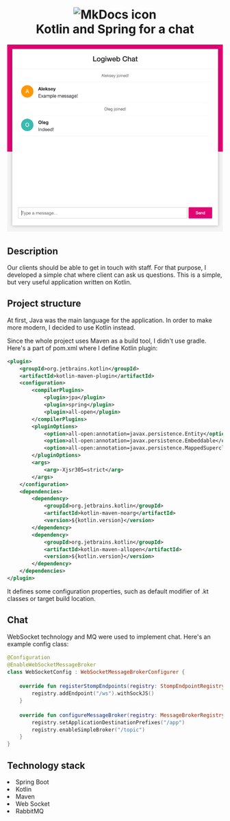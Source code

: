 <h1 align="center">
<img src="https://download.logo.wine/logo/Kotlin_(programming_language)/Kotlin_(programming_language)-Logo.wine.png" alt="MkDocs icon" width="170">
<br>Kotlin and Spring for a chat
</h1>

![chat.png](images/chat.png)

## Description
Our clients should be able to get in touch with staff. For that purpose, 
I developed a simple chat where client can ask us questions. This is a simple, but very useful application written on Kotlin.
<!-- https://shields.io/ -->

## Project structure
At first, Java was the main language for the application. 
In order to make more modern, I decided to use Kotlin instead.

Since the whole project uses Maven as a build tool, I didn't use gradle.
Here's a part of pom.xml where I define Kotlin plugin:

```xml
<plugin>
    <groupId>org.jetbrains.kotlin</groupId>
    <artifactId>kotlin-maven-plugin</artifactId>
    <configuration>
        <compilerPlugins>
            <plugin>jpa</plugin>
            <plugin>spring</plugin>
            <plugin>all-open</plugin>
        </compilerPlugins>
        <pluginOptions>
            <option>all-open:annotation=javax.persistence.Entity</option>
            <option>all-open:annotation=javax.persistence.Embeddable</option>
            <option>all-open:annotation=javax.persistence.MappedSuperclass</option>
        </pluginOptions>
        <args>
            <arg>-Xjsr305=strict</arg>
        </args>
    </configuration>
    <dependencies>
        <dependency>
            <groupId>org.jetbrains.kotlin</groupId>
            <artifactId>kotlin-maven-noarg</artifactId>
            <version>${kotlin.version}</version>
        </dependency>
        <dependency>
            <groupId>org.jetbrains.kotlin</groupId>
            <artifactId>kotlin-maven-allopen</artifactId>
            <version>${kotlin.version}</version>
        </dependency>
    </dependencies>
</plugin>            
```
It defines some configuration properties, such as default modifier of .kt classes or target build location.

## Chat
WebSocket technology and MQ were used to implement chat.
Here's an example config class:

```kotlin
@Configuration
@EnableWebSocketMessageBroker
class WebSocketConfig : WebSocketMessageBrokerConfigurer {

    override fun registerStompEndpoints(registry: StompEndpointRegistry) {
        registry.addEndpoint("/ws").withSockJS()
    }

    override fun configureMessageBroker(registry: MessageBrokerRegistry) {
        registry.setApplicationDestinationPrefixes("/app")
        registry.enableSimpleBroker("/topic")
    }
}
```

## Technology stack
<dl>
<li>Spring Boot</li>
<li>Kotlin</li>
<li>Maven</li>
<li>Web Socket</li>
<li>RabbitMQ</li>
</dl>